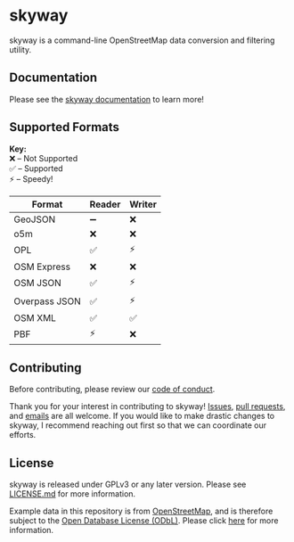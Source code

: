 # skyway

skyway is a command-line OpenStreetMap data conversion and filtering utility.

## Documentation

Please see the [skyway documentation](https://maprva.github.io/skyway/) to learn more!

## Supported Formats

**Key:**<br>
❌ – Not Supported<br>
✅ – Supported<br>
⚡ – Speedy!<br>

| Format        | Reader | Writer |
| --------------|--------|--------|
| GeoJSON       | ➖     | ❌     |
| o5m           | ❌     | ❌     |
| OPL           | ✅     | ⚡     |
| OSM Express   | ❌     | ❌     |
| OSM JSON      | ✅     | ⚡     |
| Overpass JSON | ✅     | ⚡     |
| OSM XML       | ✅     | ✅     |
| PBF           | ⚡     | ❌     |

## Contributing

Before contributing, please review our [code of conduct](CODE_OF_CONDUCT.md).

Thank you for your interest in contributing to skyway!
[Issues](https://github.com/MapRVA/skyway/issues), [pull requests](https://github.com/MapRVA/skyway/pulls), and [emails](mailto:email@jacobhall.net) are all welcome.
If you would like to make drastic changes to skyway, I recommend reaching out first so that we can coordinate our efforts.

## License

skyway is released under GPLv3 or any later version.
Please see [LICENSE.md](LICENSE.md) for more information.

Example data in this repository is from [OpenStreetMap](https://www.openstreetmap.org), and is therefore subject to the [Open Database License (ODbL)](https://opendatacommons.org/licenses/odbl/).
Please click [here](https://www.openstreetmap.org/copyright) for more information.
